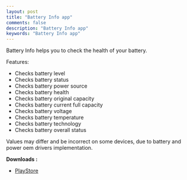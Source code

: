 ```yaml
---
layout: post
title: "Battery Info app"
comments: false
description: "Battery Info app"
keywords: "Battery Info app"
---
```


Battery Info helps you to check the health of your battery.

Features:
* Checks battery level
* Checks battery status
* Checks battery power source
* Checks battery health
* Checks battery original capacity
* Checks battery current full capacity
* Checks battery voltage
* Checks battery temperature
* Checks battery technology
* Checks battery overall status

Values may differ and be incorrect on some devices, due to battery and power oem drivers implementation.

**Downloads :**

 * [PlayStore](https://play.google.com/store/apps/details?id=com.esposito.batteryinfo)
